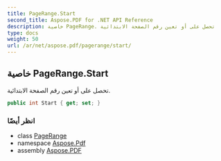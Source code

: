```yaml
---
title: PageRange.Start
second_title: Aspose.PDF for .NET API Reference
description: خاصية PageRange. تحصل على أو تعين رقم الصفحة الابتدائية
type: docs
weight: 50
url: /ar/net/aspose.pdf/pagerange/start/
---
```

## خاصية PageRange.Start

تحصل على أو تعين رقم الصفحة الابتدائية.

```csharp
public int Start { get; set; }
```

### انظر أيضًا

* class [PageRange](../)
* namespace [Aspose.Pdf](../../../aspose.pdf/)
* assembly [Aspose.PDF](../../../)
